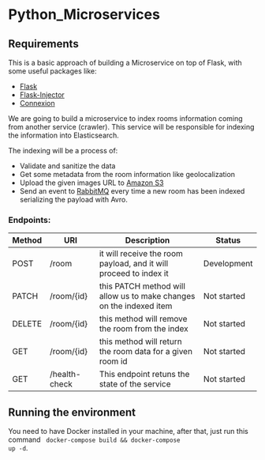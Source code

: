# Python_Microservices
## Requirements
This is a basic approach of building a Microservice on top of Flask, with some useful packages like:

* [Flask](http://flask.pocoo.org/)
* [Flask-Injector](https://pypi.python.org/pypi/Flask-Injector)
* [Connexion](https://github.com/zalando/connexion)

We are going to build a microservice to index rooms information coming from another service (crawler). This service will be responsible for indexing the information into Elasticsearch.

The indexing will be a process of:

* Validate and sanitize the data
* Get some metadata from the room information like geolocalization
* Upload the given images URL to [Amazon S3](https://github.com/boto/boto)
* Send an event to [RabbitMQ](https://github.com/pika/pika) every time a new room has been indexed serializing the payload with Avro.

### Endpoints:

| Method  |	  URI          |            	Description                                               |         Status          |
|---------|----------------|------------------------------------------------------------------------|-------------------------|
|  POST   |  /room	       |  it will receive the room payload, and it will proceed to index it	    |     Development         |
|  PATCH  |  /room/{id}	   |  this PATCH method will allow us to make changes on the indexed item	  |     Not started         |
|  DELETE |	  /room/{id}   |	this method will remove the room from the index	                      |     Not started         |
|  GET	  |  /room/{id}    |	this method will return the room data for a given room id	            |     Not started         |
|  GET	  |  /health-check |	This endpoint retuns the state of the service	                        |     Not started         |

## Running the environment
You need to have Docker installed in your machine, after that, just run this command <code> docker-compose build && docker-compose up -d</code>.

